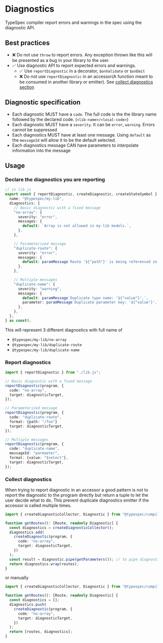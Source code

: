 # Diagnostics

TypeSpec compiler report errors and warnings in the spec using the diagnostic API.

## Best practices

- ❌ Do not use `throw` to report errors. Any exception thrown like this will be presented as a bug in your library to the user.
- ✅ Use diagnostic API to report expected errors and warnings.
  - ✅ Use `reportDiagnostic` in a decorator, `$onValidate` or `$onEmit`
  - ❌ Do not use `reportDiagnostic` in an accessor(A function meant to be consumed in another library or emitter). See [collect diagnostics section](#collect-diagnostics)

## Diagnostic specification

- Each diagnostic MUST have a `code`. The full code is the the library name followed by the declared code. (`<lib-name>/<local-code>`)
- Each diagnostic MUST have a `severity`. It can be `error`, `warning`. Errors cannot be suppressed
- Each diagnostics MUST have at least one message. Using `default` as the `messageId` will allow it to be the default selected.
- Each diagnostics message CAN have parameters to interpolate information into the message

## Usage

### Declare the diagnostics you are reporting

```ts
// in lib.js
export const { reportDiagnostic, createDiagnostic, createStateSymbol } = createTypeSpecLibrary({
  name: "@typespec/my-lib",
  diagnostics: {
    // Basic diagnostic with a fixed message
    "no-array": {
      severity: "error",
      messages: {
        default: `Array is not allowed in my-lib models.`,
      },
    },

    // Parameterized message
    "duplicate-route": {
      severity: "error",
      messages: {
        default: paramMessage`Route '${"path"}' is being referenced in 2 different operations.`,
      },
    },

    // Multiple messages
    "duplicate-name": {
      severity: "warning",
      messages: {
        default: paramMessage`Duplicate type name: '${"value"}'.`,
        parameter: paramMessage`Duplicate parameter key: '${"value"}'.`,
      },
    },
  },
} as const);
```

This will represent 3 different diagnostics with full name of

- `@typespec/my-lib/no-array`
- `@typespec/my-lib/duplicate-route`
- `@typespec/my-lib/duplicate-name`

### Report diagnostics

```ts
import { reportDiagnostic } from "./lib.js";

// Basic diagnostic with a fixed message
reportDiagnostic(program, {
  code: "no-array",
  target: diagnosticTarget,
});

// Parameterized message
reportDiagnostic(program, {
  code: "duplicate-route",
  format: {path: "/foo"}
  target: diagnosticTarget,
});

// Multiple messages
reportDiagnostic(program, {
  code: "duplicate-name",
  messageId: "parmaeter",
  format: {value: "$select"},
  target: diagnosticTarget,
});
```

### Collect diagnostics

When trying to report diagnostic in an accessor a good pattern is not to report the diagnostic to the program directly but return a tuple to let the user decide what to do.
This prevent duplicate diagnostics emitter if the accessor is called multiple times.

```ts
import { createDiagnosticCollector, Diagnostic } from "@typespec/compiler";

function getRoutes(): [Route, readonly Diagnostic] {
  const diagnostics = createDiagnosticCollector();
  diagnostics.add(
    createDiagnostic(program, {
      code: "no-array",
      target: diagnosticTarget,
    })
  );
  const result = diagnostic.pipe(getParameters()); // to pipe diagnostics returned by `getParameters`
  return diagnostics.wrap(routes);
}
```

or manually

```ts
import { createDiagnosticCollector, Diagnostic } from "@typespec/compiler";

function getRoutes(): [Route, readonly Diagnostic] {
  const diagnostics = [];
  diagnostics.push(
    createDiagnostic(program, {
      code: "no-array",
      target: diagnosticTarget,
    })
  );
  return [routes, diagnostics];
}
```
